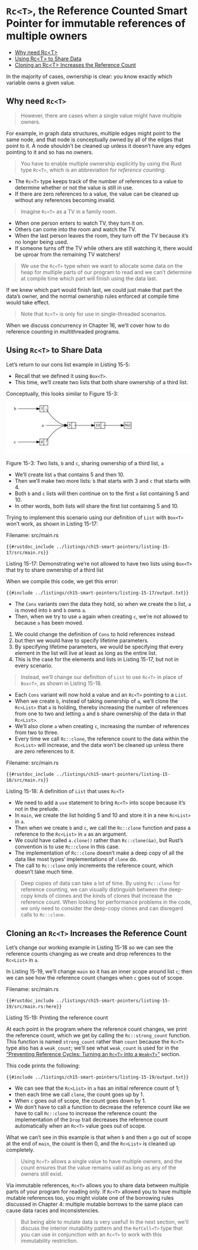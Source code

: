 # `Rc<T>`, the Reference Counted Smart Pointer for immutable references of multiple owners

<!--ts-->
   * [Why need Rc&lt;T&gt;](#why-need-rct)
   * [Using Rc&lt;T&gt; to Share Data](#using-rct-to-share-data)
   * [Cloning an Rc&lt;T&gt; Increases the Reference Count](#cloning-an-rct-increases-the-reference-count)

<!-- Created by https://github.com/ekalinin/github-markdown-toc -->
<!-- Added by: runner, at: Sat Jan  7 15:46:08 UTC 2023 -->

<!--te-->

In the majority of cases, ownership is clear: you know exactly which variable
owns a given value.

## Why need `Rc<T>`

> However, there are cases when a single value might have multiple owners.

For example, in graph data structures, multiple edges might
point to the same node, and that node is conceptually owned by all of the edges
that point to it. A node shouldn’t be cleaned up unless it doesn’t have any
edges pointing to it and so has no owners.

> You have to enable multiple ownership explicitly by using the Rust type
`Rc<T>`, which is an abbreviation for *reference counting*.

- The `Rc<T>` type keeps track of the number of references to a value to determine whether or not the value is still in use.
- If there are zero references to a value, the value can be cleaned up without any references becoming invalid.

> Imagine `Rc<T>` as a TV in a family room.

- When one person enters to watch TV, they turn it on.
- Others can come into the room and watch the TV.
- When the last person leaves the room, they turn off the TV because it’s no longer being used.
- If someone turns off the TV while others are still watching it, there would be uproar from the remaining TV watchers!

> We use the `Rc<T>` type when we want to allocate some data on the heap for
> multiple parts of our program to read and we can’t determine at compile time
> which part will finish using the data last.

If we knew which part would finish
last, we could just make that part the data’s owner, and the normal ownership
rules enforced at compile time would take effect.

> Note that `Rc<T>` is only for use in single-threaded scenarios.

When we discuss concurrency in Chapter 16, we’ll cover how to do reference counting in multithreaded programs.

## Using `Rc<T>` to Share Data

Let’s return to our cons list example in Listing 15-5:

- Recall that we defined it using `Box<T>`.
- This time, we’ll create two lists that both share ownership
  of a third list.

Conceptually, this looks similar to Figure 15-3:

<img alt="Two lists that share ownership of a third list" src="img/trpl15-03.svg" class="center" />

<span class="caption">Figure 15-3: Two lists, `b` and `c`, sharing ownership of
a third list, `a`</span>

- We’ll create list `a` that contains 5 and then 10.
- Then we’ll make two more
  lists: `b` that starts with 3 and `c` that starts with 4.
- Both `b` and `c`
  lists will then continue on to the first `a` list containing 5 and 10.
- In other
  words, both lists will share the first list containing 5 and 10.

Trying to implement this scenario using our definition of `List` with `Box<T>`
won’t work, as shown in Listing 15-17:

<span class="filename">Filename: src/main.rs</span>

```rust,ignore,does_not_compile
{{#rustdoc_include ../listings/ch15-smart-pointers/listing-15-17/src/main.rs}}
```

<span class="caption">Listing 15-17: Demonstrating we’re not allowed to have
two lists using `Box<T>` that try to share ownership of a third list</span>

When we compile this code, we get this error:

```console
{{#include ../listings/ch15-smart-pointers/listing-15-17/output.txt}}
```

- The `Cons` variants own the data they hold, so when we create the `b` list, `a`
  is moved into `b` and `b` owns `a`.
- Then, when we try to use `a` again when
  creating `c`, we’re not allowed to because `a` has been moved.

1. We could change the definition of `Cons` to hold references instead
2. but then we would have to specify lifetime parameters.
3. By specifying lifetime parameters, we would be specifying that every element in the list will live at
   least as long as the entire list.
4. This is the case for the elements and lists
   in Listing 15-17, but not in every scenario.

> Instead, we’ll change our definition of `List` to use `Rc<T>` in place of
`Box<T>`, as shown in Listing 15-18.

- Each `Cons` variant will now hold a value and an `Rc<T>` pointing to a `List`.
- When we create `b`, instead of taking
  ownership of `a`, we’ll clone the `Rc<List>` that `a` is holding, thereby
  increasing the number of references from one to two and letting `a` and `b`
  share ownership of the data in that `Rc<List>`.
- We’ll also clone `a` when creating `c`, increasing the number of references from two to three.
- Every time
  we call `Rc::clone`, the reference count to the data within the `Rc<List>` will
  increase, and the data won’t be cleaned up unless there are zero references to
  it.

<span class="filename">Filename: src/main.rs</span>

```rust, ignore
{{#rustdoc_include ../listings/ch15-smart-pointers/listing-15-18/src/main.rs}}
```

<span class="caption">Listing 15-18: A definition of `List` that uses
`Rc<T>`</span>

- We need to add a `use` statement to bring `Rc<T>` into scope because it’s not
in the prelude. 
- In `main`, we create the list holding 5 and 10 and store it in
a new `Rc<List>` in `a`. 
- Then when we create `b` and `c`, we call the
`Rc::clone` function and pass a reference to the `Rc<List>` in `a` as an
argument. 
- We could have called `a.clone()` rather than `Rc::clone(&a)`, but Rust’s
convention is to use `Rc::clone` in this case. 
- The implementation of
`Rc::clone` doesn’t make a deep copy of all the data like most types’
implementations of `clone` do. 
- The call to `Rc::clone` only increments the
reference count, which doesn’t take much time. 

> Deep copies of data can take a
lot of time. By using `Rc::clone` for reference counting, we can visually
distinguish between the deep-copy kinds of clones and the kinds of clones that
increase the reference count. When looking for performance problems in the
code, we only need to consider the deep-copy clones and can disregard calls to
`Rc::clone`.

## Cloning an `Rc<T>` Increases the Reference Count

Let’s change our working example in Listing 15-18 so we can see the reference
counts changing as we create and drop references to the `Rc<List>` in `a`.

In Listing 15-19, we’ll change `main` so it has an inner scope around list `c`;
then we can see how the reference count changes when `c` goes out of scope.

<span class="filename">Filename: src/main.rs</span>

```rust, ignore
{{#rustdoc_include ../listings/ch15-smart-pointers/listing-15-19/src/main.rs:here}}
```

<span class="caption">Listing 15-19: Printing the reference count</span>

At each point in the program where the reference count changes, we print the
reference count, which we get by calling the `Rc::strong_count` function. This
function is named `strong_count` rather than `count` because the `Rc<T>` type
also has a `weak_count`; we’ll see what `weak_count` is used for in the
[“Preventing Reference Cycles: Turning an `Rc<T>` into a
`Weak<T>`”][preventing-ref-cycles]<!-- ignore --> section.

This code prints the following:

```console
{{#include ../listings/ch15-smart-pointers/listing-15-19/output.txt}}
```

- We can see that the `Rc<List>` in `a` has an initial reference count of 1; 
- then each time we call `clone`, the count goes up by 1. 
- When `c` goes out of scope, the count goes down by 1. 
- We don’t have to call a function to decrease the
reference count like we have to call `Rc::clone` to increase the reference
count: the implementation of the `Drop` trait decreases the reference count
automatically when an `Rc<T>` value goes out of scope.

What we can’t see in this example is that when `b` and then `a` go out of scope
at the end of `main`, the count is then 0, and the `Rc<List>` is cleaned up
completely. 

> Using `Rc<T>` allows a single value to have multiple owners, and
the count ensures that the value remains valid as long as any of the owners
still exist.

Via immutable references, `Rc<T>` allows you to share data between multiple
parts of your program for reading only. If `Rc<T>` allowed you to have multiple
mutable references too, you might violate one of the borrowing rules discussed
in Chapter 4: multiple mutable borrows to the same place can cause data races
and inconsistencies. 

> But being able to mutate data is very useful! In the next
section, we’ll discuss the interior mutability pattern and the `RefCell<T>`
type that you can use in conjunction with an `Rc<T>` to work with this
immutability restriction.

[preventing-ref-cycles]: ch15-06-reference-cycles.html#preventing-reference-cycles-turning-an-rct-into-a-weakt
